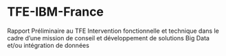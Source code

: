 # TFE-IBM-France
Rapport Préliminaire au TFE Intervention fonctionnelle et technique dans le cadre d’une mission de conseil et développement de solutions Big Data et/ou intégration de données
